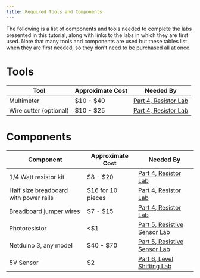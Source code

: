 ```yaml
---
title: Required Tools and Components
---
```


The following is a list of components and tools needed to complete the labs presented in this tutorial, along with links to the labs in which they are first used. Note that many tools and components are used but these tables list when they are first needed, so they don't need to be purchased all at once.

# Tools

| Tool                                   | Approximate Cost       | Needed By                    |
|----------------------------------------|------------------------|------------------------------|
| Multimeter                             | $10 - $40              | [Part 4, Resistor Lab](../../Part4/Resistor_Lab/) |
| Wire cutter (optional)                 | $10 - $25              | [Part 4, Resistor Lab](../../Part4/Resistor_Lab/) |


# Components

| Component                              | Approximate Cost       | Needed By                    |
|----------------------------------------|------------------------|------------------------------|
| 1/4 Watt resistor kit                  | $8 - $20               | [Part 4, Resistor Lab](../../Part4/Resistor_Lab/) |
| Half size breadboard with power rails  | $16 for 10 pieces      | [Part 4, Resistor Lab](../../Part4/Resistor_Lab/) |
| Breadboard jumper wires                | $7 - $15               | [Part 4, Resistor Lab](../../Part4/Resistor_Lab/) |
| Photoresistor                          | <$1                    | [Part 5, Resistive Sensor Lab](../../Part5/Resistive_Sensor_Lab)    |
| Netduino 3, any model                  | $40 - $70              | [Part 5, Resistive Sensor Lab](../../Part5/Resistive_Sensor_Lab)    |
| 5V Sensor                              | $2                     | [Part 6, Level Shifting Lab](../../Part5/Level_Shifting_Lab)    |
